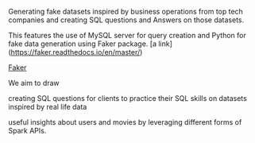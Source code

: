 Generating fake datasets inspired by business operations from top tech companies and creating SQL questions and Answers on those datasets.

This features the use of MySQL server for query creation and Python for fake data generation using Faker package. [a link] (https://faker.readthedocs.io/en/master/) 

[Faker](https://faker.readthedocs.io/en/master/)

We aim to draw 

creating SQL questions for clients to practice their SQL skills on datasets inspired by real life data

useful insights about users and movies by leveraging different forms of Spark APIs.
